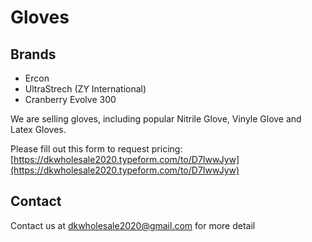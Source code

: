 # Gloves

## Brands

* Ercon
* UltraStrech (ZY International)
* Cranberry Evolve 300

We are selling gloves, including popular Nitrile Glove, Vinyle Glove and Latex Gloves.

Please fill out this form to request pricing: [https://dkwholesale2020.typeform.com/to/D7IwwJyw](https://dkwholesale2020.typeform.com/to/D7IwwJyw)

## Contact

Contact us at [dkwholesale2020@gmail.com](mailto:dkwholesale2020@gmail.com) for more detail
